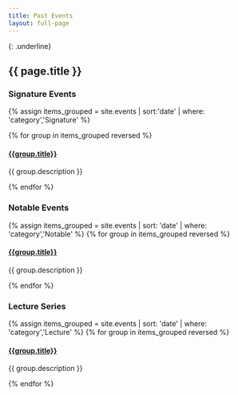 ```yaml
---
title: Past Events
layout: full-page
---
```

{: .underline}
## {{ page.title }}


### Signature Events

{% assign items_grouped = site.events | sort:'date' | where: 'category','Signature' %}
<div class="archive-container">
{% for group in items_grouped reversed %}
	<div class="archive-year">
		<h4><a href="{{ group.url }}">{{group.title}}</a></h4>
		<p>{{ group.description }}</p>
	</div>
{% endfor %}
</div>


### Notable Events
<div class="archive-container">
{% assign items_grouped = site.events |  sort: 'date' | where: 'category','Notable' %}
{% for group in items_grouped  reversed %}
	<div class="archive-year">
		<h4><a href="{{ group.url }}">{{group.title}}</a></h4>
		<p>{{ group.description }}</p>
	</div>
{% endfor %}
</div>

### Lecture Series
<div class="archive-container">
{% assign items_grouped = site.events |  sort: 'date' | where: 'category','Lecture' %}
{% for group in items_grouped reversed %}
	<div class="archive-year">
		<h4><a href="{{ group.url }}">{{group.title}}</a></h4>
		<p>{{ group.description }}</p>
	</div>
{% endfor %}
</div>
